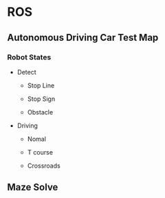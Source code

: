 # ROS

## Autonomous Driving Car Test Map

### Robot States
- Detect
  - Stop Line
  - Stop Sign
  
  - Obstacle
  
- Driving
  - Nomal
  - T course
  
  - Crossroads

## Maze Solve
